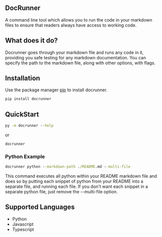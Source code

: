 ## DocRunner
A command line tool which allows you to run the code in your markdown files to ensure that readers always have access to working code.

## What does it do?
Docrunner goes through your markdown file and runs any code in it, providing you safe testing for any markdown documentation. You can specify the path to the markdown file, along with other options, with flags.

## Installation

Use the package manager [pip](https://pip.pypa.io/en/stable/) to install docrunner.

```bash
pip install docrunner
```

## QuickStart

```cmd
py -m docrunner --help
```
or
```cmd
docrunner
```

### Python Example

```cmd
docrunner python --markdown-path ./README.md --multi-file
```
This command executes all python within your README markdown file and does so by putting each snippet of python from your README into a separate file, and running each file. If you don't want each snippet in a separate python file, just remove the --multi-file option.

## Supported Languages
- Python
- Javascript
- Typescript
